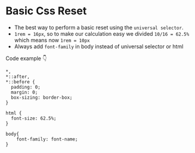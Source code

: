 # Basic Css Reset

- The best way to perform a basic reset using the `universal selector`.
- `1rem = 16px`, so to make our calculation easy we divided `10/16 = 62.5%` which means now `1rem = 10px`
- Always add `font-family` in body instead of universal selector or html

Code example 👇

```
*,
*::after,
*::before {
  padding: 0;
  margin: 0;
  box-sizing: border-box;
}

html {
  font-size: 62.5%;
}

body{
    font-family: font-name;
}
```
